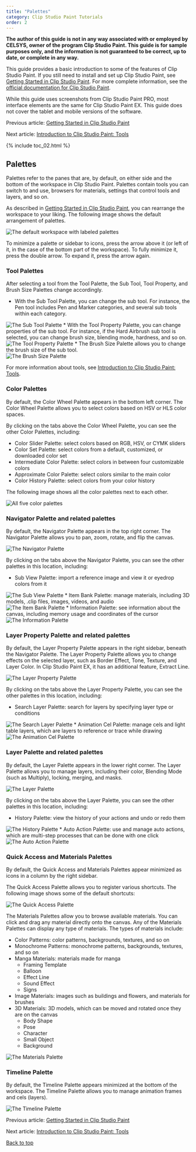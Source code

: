 ```yaml
---
title: "Palettes"
category: Clip Studio Paint Tutorials
order: 2
---
```


**The author of this guide is not in any way associated with or employed by CELSYS, owner of the program Clip Studio Paint. This guide is for sample purposes only, and the information is not guaranteed to be correct, up to date, or complete in any way.**

This guide provides a basic introduction to some of the features of Clip Studio Paint. If you still need to install and set up Clip Studio Paint, see [Getting Started in Clip Studio Paint](/clip-studio-paint-tutorials/getting-started). For more complete information, see the [official documentation for Clip Studio Paint](https://www.clip-studio.com/site/gd_en/csp/userguide/csp_userguide/006_new/006_new_0.htm).

While this guide uses screenshots from Clip Studio Paint PRO, most interface elements are the same for Clip Studio Paint EX. This guide does not cover the tablet and mobile versions of the software.

Previous article: [Getting Started in Clip Studio Paint](/clip-studio-paint-tutorials/getting-started)

Next article: [Introduction to Clip Studio Paint: Tools](/clip-studio-paint-tutorials/tools)

{% include toc_02.html %}

## Palettes

Palettes refer to the panes that are, by default, on either side and the bottom of the workspace in Clip Studio Paint. Palettes contain tools you can switch to and use, browsers for materials, settings that control tools and layers, and so on.

As described in [Getting Started in Clip Studio Paint](/clip-studio-paint-tutorials/getting-started), you can rearrange the workspace to your liking. The following image shows the default arrangement of palettes.

<img src="/images/sample-01/s01_2.png" class="img-samples" alt="The default workspace with labeled palettes">

To minimize a palette or sidebar to icons, press the arrow above it (or left of it, in the case of the bottom part of the workspace). To fully minimize it, press the double arrow. To expand it, press the arrow again.

### Tool Palettes

After selecting a tool from the Tool Palette, the Sub Tool, Tool Property, and Brush Size Palettes change accordingly. 

* With the Sub Tool Palette, you can change the sub tool. For instance, the Pen tool includes Pen and Marker categories, and several sub tools within each category.<br>
<img src="/images/sample-02/s02_1.png" class="img-samples" alt="The Sub Tool Palette">
* With the Tool Property Palette, you can change properties of the sub tool. For instance, if the Hard Airbrush sub tool is selected, you can change brush size, blending mode, hardness, and so on. <br>
<img src="/images/sample-02/s02_2.png" class="img-samples" alt="The Tool Property Palette">
* The Brush Size Palette allows you to change the brush size of the sub tool. <br>
<img src="/images/sample-02/s02_3.png" class="img-samples" alt="The Brush Size Palette">

For more information about tools, see [Introduction to Clip Studio Paint: Tools](/clip-studio-paint-tutorials/tools).

### Color Palettes

By default, the Color Wheel Palette appears in the bottom left corner. The Color Wheel Palette allows you to select colors based on HSV or HLS color spaces.

By clicking on the tabs above the Color Wheel Palette, you can see the other Color Palettes, including:

* Color Slider Palette: select colors based on RGB, HSV, or CYMK sliders
* Color Set Palette: select colors from a default, customized, or downloaded color set
* Intermediate Color Palette: select colors in between four customizable colors
* Approximate Color Palette: select colors similar to the main color
* Color History Palette: select colors from your color history

The following image shows all the color palettes next to each other.

<img src="/images/sample-02/s02_4.png" class="img-samples" alt="All five color palettes">

### Navigator Palette and related palettes

By default, the Navigator Palette appears in the top right corner. The Navigator Palette allows you to pan, zoom, rotate, and flip the canvas.

<img src="/images/sample-02/s02_5.png" class="img-samples" alt="The Navigator Palette">

By clicking on the tabs above the Navigator Palette, you can see the other palettes in this location, including: 

* Sub View Palette: import a reference image and view it or eyedrop colors from it<br>
<img src="/images/sample-02/s02_6.png" class="img-samples" alt="The Sub View Palette">
* Item Bank Palette: manage materials, including 3D models, .clip files, images, videos, and audio <br>
<img src="/images/sample-02/s02_7.png" class="img-samples" alt="The Item Bank Palette">
* Information Palette: see information about the canvas, including memory usage and coordinates of the cursor<br>
<img src="/images/sample-02/s02_8.png" class="img-samples" alt="The Information Palette">

### Layer Property Palette and related palettes

By default, the Layer Property Palette appears in the right sidebar, beneath the Navigator Palette. The Layer Property Palette allows you to change effects on the selected layer, such as Border Effect, Tone, Texture, and Layer Color. In Clip Studio Paint EX, it has an additional feature, Extract Line.

<img src="/images/sample-02/s02_9.png" class="img-samples" alt="The Layer Property Palette">

By clicking on the tabs above the Layer Property Palette, you can see the other palettes in this location, including:

* Search Layer Palette: search for layers by specifying layer type or conditions<br>
<img src="/images/sample-02/s02_10.png" class="img-samples" alt="The Search Layer Palette">
* Animation Cel Palette: manage cels and light table layers, which are layers to reference or trace while drawing<br>
<img src="/images/sample-02/s02_11.png" class="img-samples" alt="The Animation Cel Palette">

### Layer Palette and related palettes

By default, the Layer Palette appears in the lower right corner. The Layer Palette allows you to manage layers, including their color, Blending Mode (such as Multiply), locking, merging, and masks. 

<img src="/images/sample-02/s02_12.png" class="img-samples" alt="The Layer Palette">

By clicking on the tabs above the Layer Palette, you can see the other palettes in this location, including:

* History Palette: view the history of your actions and undo or redo them<br>
<img src="/images/sample-02/s02_13.png" class="img-samples" alt="The History Palette">
* Auto Action Palette: use and manage auto actions, which are multi-step processes that can be done with one click<br>
<img src="/images/sample-02/s02_14.png" class="img-samples" alt="The Auto Action Palette">

### Quick Access and Materials Palettes

By default, the Quick Access and Materials Palettes appear minimized as icons in a column by the right sidebar.

The Quick Access Palette allows you to register various shortcuts. The following image shows some of the default shortcuts:

<img src="/images/sample-02/s02_15.png" class="img-samples" alt="The Quick Access Palette">

The Materials Palettes allow you to browse available materials. You can click and drag any material directly onto the canvas. Any of the Materials Palettes can display any type of materials. The types of materials include:

* Color Patterns: color patterns, backgrounds, textures, and so on
* Monochrome Patterns: monochrome patterns, backgrounds, textures, and so on
* Manga Materials: materials made for manga
    * Framing Template
    * Balloon
    * Effect Line
    * Sound Effect
    * Signs
* Image Materials: images such as buildings and flowers, and materials for brushes
* 3D Materials: 3D models, which can be moved and rotated once they are on the canvas
    * Body Shape
    * Pose
    * Character
    * Small Object
    * Background

<img src="/images/sample-02/s02_16.png" class="img-samples" alt="The Materials Palette">

### Timeline Palette

By default, the Timeline Palette appears minimized at the bottom of the workspace. The Timeline Palette allows you to manage animation frames and cels (layers).

<img src="/images/sample-02/s02_17.png" class="img-samples" alt="The Timeline Palette">

Previous article: [Getting Started in Clip Studio Paint](/clip-studio-paint-tutorials/getting-started)

Next article: [Introduction to Clip Studio Paint: Tools](/clip-studio-paint-tutorials/tools)

[Back to top](#top)